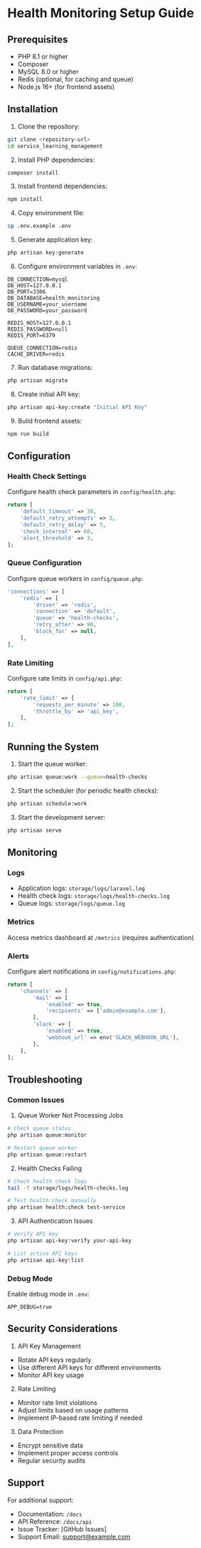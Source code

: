 # Health Monitoring Setup Guide

## Prerequisites
- PHP 8.1 or higher
- Composer
- MySQL 8.0 or higher
- Redis (optional, for caching and queue)
- Node.js 16+ (for frontend assets)

## Installation

1. Clone the repository:
```bash
git clone <repository-url>
cd service_learning_management
```

2. Install PHP dependencies:
```bash
composer install
```

3. Install frontend dependencies:
```bash
npm install
```

4. Copy environment file:
```bash
cp .env.example .env
```

5. Generate application key:
```bash
php artisan key:generate
```

6. Configure environment variables in `.env`:
```env
DB_CONNECTION=mysql
DB_HOST=127.0.0.1
DB_PORT=3306
DB_DATABASE=health_monitoring
DB_USERNAME=your_username
DB_PASSWORD=your_password

REDIS_HOST=127.0.0.1
REDIS_PASSWORD=null
REDIS_PORT=6379

QUEUE_CONNECTION=redis
CACHE_DRIVER=redis
```

7. Run database migrations:
```bash
php artisan migrate
```

8. Create initial API key:
```bash
php artisan api-key:create "Initial API Key"
```

9. Build frontend assets:
```bash
npm run build
```

## Configuration

### Health Check Settings
Configure health check parameters in `config/health.php`:

```php
return [
    'default_timeout' => 30,
    'default_retry_attempts' => 3,
    'default_retry_delay' => 5,
    'check_interval' => 60,
    'alert_threshold' => 3,
];
```

### Queue Configuration
Configure queue workers in `config/queue.php`:

```php
'connections' => [
    'redis' => [
        'driver' => 'redis',
        'connection' => 'default',
        'queue' => 'health-checks',
        'retry_after' => 90,
        'block_for' => null,
    ],
],
```

### Rate Limiting
Configure rate limits in `config/api.php`:

```php
return [
    'rate_limit' => [
        'requests_per_minute' => 100,
        'throttle_by' => 'api_key',
    ],
];
```

## Running the System

1. Start the queue worker:
```bash
php artisan queue:work --queue=health-checks
```

2. Start the scheduler (for periodic health checks):
```bash
php artisan schedule:work
```

3. Start the development server:
```bash
php artisan serve
```

## Monitoring

### Logs
- Application logs: `storage/logs/laravel.log`
- Health check logs: `storage/logs/health-checks.log`
- Queue logs: `storage/logs/queue.log`

### Metrics
Access metrics dashboard at `/metrics` (requires authentication)

### Alerts
Configure alert notifications in `config/notifications.php`:

```php
return [
    'channels' => [
        'mail' => [
            'enabled' => true,
            'recipients' => ['admin@example.com'],
        ],
        'slack' => [
            'enabled' => true,
            'webhook_url' => env('SLACK_WEBHOOK_URL'),
        ],
    ],
];
```

## Troubleshooting

### Common Issues

1. Queue Worker Not Processing Jobs
```bash
# Check queue status
php artisan queue:monitor

# Restart queue worker
php artisan queue:restart
```

2. Health Checks Failing
```bash
# Check health check logs
tail -f storage/logs/health-checks.log

# Test health check manually
php artisan health:check test-service
```

3. API Authentication Issues
```bash
# Verify API key
php artisan api-key:verify your-api-key

# List active API keys
php artisan api-key:list
```

### Debug Mode
Enable debug mode in `.env`:
```env
APP_DEBUG=true
```

## Security Considerations

1. API Key Management
- Rotate API keys regularly
- Use different API keys for different environments
- Monitor API key usage

2. Rate Limiting
- Monitor rate limit violations
- Adjust limits based on usage patterns
- Implement IP-based rate limiting if needed

3. Data Protection
- Encrypt sensitive data
- Implement proper access controls
- Regular security audits

## Support

For additional support:
- Documentation: `/docs`
- API Reference: `/docs/api`
- Issue Tracker: [GitHub Issues]
- Support Email: support@example.com 
